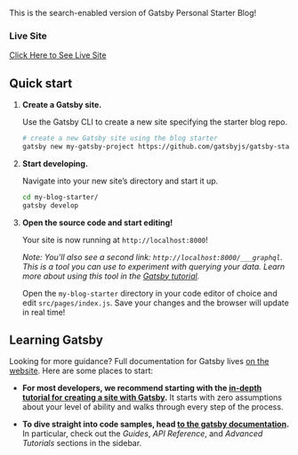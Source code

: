 This is the search-enabled version of Gatsby Personal Starter Blog!

### Live Site

[Click Here to See Live Site](https://the-recipe-blog.netlify.app)

## Quick start

1.  **Create a Gatsby site.**

    Use the Gatsby CLI to create a new site specifying the starter blog repo.

    ```sh
    # create a new Gatsby site using the blog starter
    gatsby new my-gatsby-project https://github.com/gatsbyjs/gatsby-starter-blog
    ```

1.  **Start developing.**

    Navigate into your new site’s directory and start it up.

    ```sh
    cd my-blog-starter/
    gatsby develop
    ```

1.  **Open the source code and start editing!**

    Your site is now running at `http://localhost:8000`!

    _Note: You'll also see a second link: _`http://localhost:8000/___graphql`_. This is a tool you can use to experiment with querying your data. Learn more about using this tool in the [Gatsby tutorial](https://www.gatsbyjs.org/tutorial/part-five/#introducing-graphiql)._

    Open the `my-blog-starter` directory in your code editor of choice and edit `src/pages/index.js`. Save your changes and the browser will update in real time!

## Learning Gatsby

Looking for more guidance? Full documentation for Gatsby lives [on the website](https://www.gatsbyjs.org/). Here are some places to start:

- **For most developers, we recommend starting with the [in-depth tutorial for creating a site with Gatsby](https://www.gatsbyjs.org/tutorial/).** It starts with zero assumptions about your level of ability and walks through every step of the process.

- **To dive straight into code samples, head [to the gatsby documentation](https://www.gatsbyjs.org/docs/).** In particular, check out the _Guides_, _API Reference_, and _Advanced Tutorials_ sections in the sidebar.
